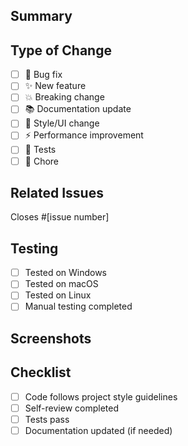 ## Summary
<!-- Provide a brief summary of your changes -->

## Type of Change
- [ ] 🐛 Bug fix
- [ ] ✨ New feature
- [ ] 💥 Breaking change
- [ ] 📚 Documentation update
- [ ] 🎨 Style/UI change
- [ ] ⚡ Performance improvement
- [ ] 🧪 Tests
- [ ] 🔨 Chore

## Related Issues
<!-- Link to any related issues -->
Closes #[issue number]

## Testing
<!-- Describe what testing you've done -->
- [ ] Tested on Windows
- [ ] Tested on macOS
- [ ] Tested on Linux
- [ ] Manual testing completed

## Screenshots
<!-- If applicable, add screenshots to demonstrate the changes -->

## Checklist
- [ ] Code follows project style guidelines
- [ ] Self-review completed
- [ ] Tests pass
- [ ] Documentation updated (if needed) 